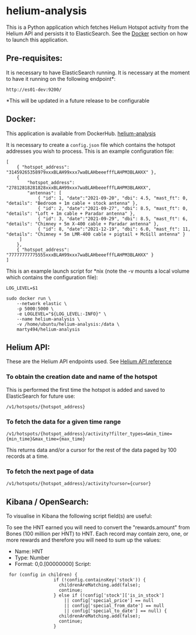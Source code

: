 # helium-analysis

This is a Python application which fetches Helium Hotspot activity from the Helium API and persists it to ElasticSearch.
See the [Docker](#docker) section on how to launch this application.

## Pre-requisites:
It is necessary to have ElasticSearch running. It is necessary at the moment to have it running on the following endpoint*:
```
http://es01-dev:9200/
```
*This will be updated in a future release to be configurable


## Docker:
This application is available from DockerHub.
[helium-analysis](https://hub.docker.com/repository/docker/marty494/helium-analysis)

It is necessary to create a ```config.json``` file which contains the hotspot addresses you wish to process.
This is an example configuration file:
```
[
    { "hotspot_address": "31459265358979xxxBLAH99xxx7waBLAHbeeefffLAHPM3BLAHXX" },
    { 
        "hotspot_address": "27812818281828xxxBLAH99xxx7waBLAHbeeefffLAHPM3BLAHXX",
        "antennas": [
            { "id": 1, "date":"2021-09-20", "dbi": 4.5, "mast_ft": 0, "details": "Bedroom + 1m cable + stock antenna" },
            { "id": 2, "date":"2021-09-27", "dbi": 8.5, "mast_ft": 0, "details": "Loft + 1m cable + Paradar antenna" },
            { "id": 3, "date":"2021-09-29", "dbi": 8.5, "mast_ft": 6, "details": "Chimney + 5m X-400 cable + Paradar antenna" },
            { "id": 8, "date":"2021-12-19", "dbi": 6.0, "mast_ft": 11, "details": "Chimney + 5m LMR-400 cable + pigtail + McGill antenna" }
     ]
    },
    { "hotspot_address": "77777777775555xxxBLAH99xxx7waBLAHbeeefffLAHPM3BLAHXX" }
]
```

This is an example launch script for *nix (note the -v mounts a local volume which contains the configuration file):
```
LOG_LEVEL=$1

sudo docker run \
	--network elastic \
	-p 5000:5000 \
	-e LOGLEVEL="${LOG_LEVEL:-INFO}" \
	--name helium-analysis \
	-v /home/ubuntu/helium-analysis:/data \
	marty494/helium-analysis
```

## Helium API:
These are the Helium API endpoints used. See [Helium API reference](https://docs.helium.com/api/blockchain/introduction/)

### To obtain the creation date and name of the hotspot
This is performed the first time the hotspot is added and saved to ElasticSearch for future use:
```
/v1/hotspots/{hotspot_address}
```

### To fetch the data for a given time range
```
/v1/hotspots/{hotspot_address}/activity?filter_types=&min_time={min_time}&max_time={max_time}
```
This returns data and/or a cursor for the rest of the data paged by 100 records at a time.

### To fetch the next page of data
```
/v1/hotspots/{hotspot_address}/activity?cursor={cursor}
```

## Kibana / OpenSearch:
To visualise in Kibana the following script field(s) are useful:

To see the HNT earned you will need to convert the "rewards.amount" from Bones (100 million per HNT) to HNT.
Each record may contain zero, one, or more rewards and therefore you will need to sum up the values:

- Name: HNT
- Type: Number
- Format: 0,0.[00000000]
Script:
```
 for (config in children) {
                  if (!config.containsKey('stock')) {
                    childrenAreMatching.add(false);
                    continue;
                  } else if (!config['stock']['is_in_stock']
                      || config['special_price'] == null
                      || config['special_from_date'] == null 
                      || config['special_to_date'] == null) {
                    childrenAreMatching.add(false);
                    continue;
                  }
```
